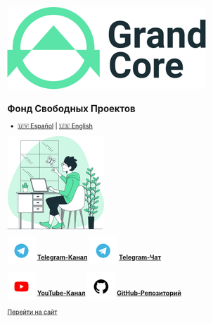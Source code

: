 ![logo](_media/site-logo.png ":size=150")

## Фонд Свободных Проектов

- [🇺🇾 Español](es.md) | [🇺🇸 English](en.md)

![](_media/bg.png ":size=150")

<span style="vertical-align: -12px">![telegram](_media/icon-telegram.png ":size=32")</span> [**Telegram-Канал**](https://t.me/grandcore_news)
<span style="vertical-align: -12px">![telegram](_media/icon-telegram.png ":size=32")</span> [**Telegram-Чат**](https://t.me/grandcore_chat)

<span style="vertical-align: -12px">![youtube](_media/icon-youtube.png ":size=32")</span> [**YouTube-Канал**](https://www.youtube.com/c/GrandCore/)
<span style="vertical-align: -12px">![github](_media/icon-github.png ":size=32")</span> [**GitHub-Репозиторий**](https://github.com/grandcore/)

[Перейти на сайт](/ru/)
